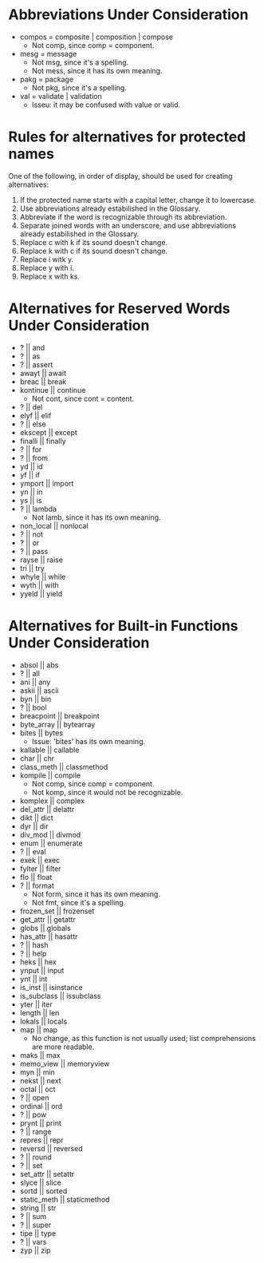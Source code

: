 # Abbreviations Under Consideration
- compos = composite | composition | compose
    - Not comp, since comp = component.
- mesg = message
    - Not msg, since it's a spelling.
    - Not mess, since it has its own meaning.
- pakg = package
    - Not pkg, since it's a spelling.
- val = validate | validation
    - Isseu: it may be confused with value or valid.

# Rules for alternatives for protected names
One of the following, in order of display, should be used for creating alternatives:
1. If the protected name starts with a capital letter, change it to lowercase.
2. Use abbreviations already estabilished in the Glossary.
3. Abbreviate if the word is recognizable through its abbreviation.
4. Separate joined words with an underscore, and use abbreviations already estabilished in the Glossary.
5. Replace c with k if its sound doesn't change.
6. Replace k with c if its sound doesn't change.
7. Replace i witk y.
8. Replace y with i.
9. Replace x with ks.


# Alternatives for Reserved Words Under Consideration
- ? || and
- ? || as
- ? || assert
- awayt || await
- breac || break
- kontinue || continue
    - Not cont, since cont = content.
- ? || del
- elyf || elif
- ? || else
- ekscept || except
- finalli || finally
- ? || for
- ? || from
- yd || id
- yf || if
- ymport || import
- yn || in
- ys || is
- ? || lambda
    - Not lamb, since it has its own meaning.
- non_local || nonlocal
- ? || not
- ? || or
- ? || pass
- rayse || raise
- tri || try
- whyle || while
- wyth || with
- yyeld || yield

# Alternatives for Built-in Functions Under Consideration
- absol || abs
- ? || all
- ani || any
- askii || ascii
- byn || bin
- ? || bool
- breacpoint || breakpoint
- byte_array || bytearray
- bites || bytes
    - Issue: 'bites' has its own meaning.
- kallable || callable
- char || chr
- class_meth || classmethod
- kompile || compile
    - Not comp, since comp = component.
    - Not komp, since it would not be recognizable.
- komplex || complex
- del_attr || delattr
- dikt || dict
- dyr || dir
- div_mod || divmod
- enum || enumerate
- ? || eval
- exek || exec
- fylter || filter
- flo || float
- ? || format
    - Not form, since it has its own meaning.
    - Not fmt, since it's a spelling.
- frozen_set || frozenset
- get_attr || getattr
- globs || globals
- has_attr || hasattr
- ? || hash
- ? || help
- heks || hex
- ynput || input
- ynt || int
- is_inst || isinstance
- is_subclass || issubclass
- yter || iter
- length || len
- lokals || locals
- map || map
    - No change, as this function is not usually used; list comprehensions are more readable.
- maks || max
- memo_view || memoryview
- myn || min
- nekst || next
- octal || oct
- ? || open
- ordinal || ord
- ? || pow
- prynt || print
- ? || range
- repres || repr
- reversd || reversed
- ? || round
- ? || set
- set_attr || setattr
- slyce || slice
- sortd || sorted
- static_meth || staticmethod
- string || str
- ? || sum
- ? || super
- tipe || type
- ? || vars
- zyp || zip